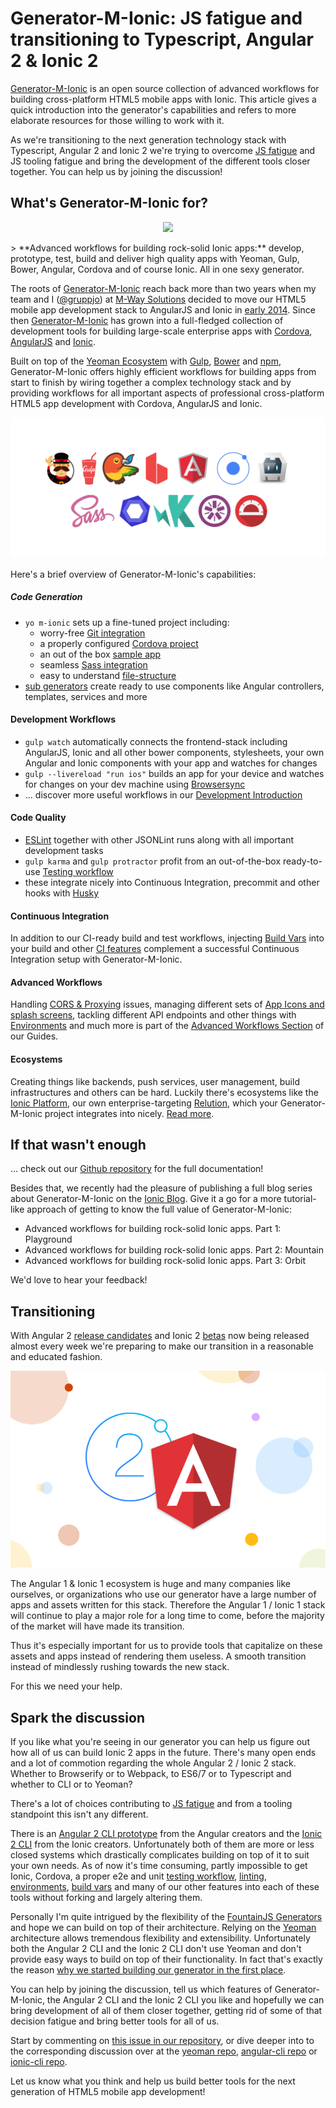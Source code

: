 # Generator-M-Ionic: JS fatigue and transitioning to Typescript, Angular 2 & Ionic 2
[Generator-M-Ionic](https://github.com/mwaylabs/generator-m-ionic) is an open source collection of advanced workflows for building cross-platform HTML5 mobile apps with Ionic. This article gives a quick introduction into the generator's capabilities and refers to more elaborate resources for those willing to work with it.

As we're transitioning to the next generation technology stack with Typescript, Angular 2 and Ionic 2 we're trying to overcome [JS fatigue](https://medium.com/@ericclemmons/javascript-fatigue-48d4011b6fc4#.vh3bssyd7) and JS tooling fatigue and bring the development of the different tools closer together. You can help us by joining the discussion!

## What's Generator-M-Ionic for?
<p align="center">
  <a href="https://github.com/mwaylabs/generator-m-ionic" alt="Generator-M-Ionic">
    <img width="175" src="https://raw.githubusercontent.com/mwaylabs/generator-m-ionic/dev/docs/resources/logo.png">
  </a>
</p>
> **Advanced workflows for building rock-solid Ionic apps:** develop, prototype, test, build and deliver high quality apps with Yeoman, Gulp, Bower, Angular, Cordova and of course Ionic. All in one sexy generator.

The roots of [Generator-M-Ionic](https://github.com/mwaylabs/generator-m-ionic) reach back more than two years when my team and I ([@gruppjo](https://github.com/gruppjo)) at [M-Way Solutions](http://www.mwaysolutions.com/) decided to move our HTML5 mobile app development stack to AngularJS and Ionic in [early 2014](http://blog.mwaysolutions.com/2015/03/26/generator-m-the-state-of-html5-mobile-app-development-at-m-way/). Since then [Generator-M-Ionic](https://github.com/mwaylabs/generator-m-ionic) has grown into a full-fledged collection of development tools for building large-scale enterprise apps with [Cordova](http://cordova.apache.org/), [AngularJS](https://angularjs.org/) and [Ionic](http://ionicframework.com/).

Built on top of the [Yeoman Ecosystem](http://yeoman.io/) with [Gulp](http://gulpjs.com/), [Bower](https://bower.io/) and [npm](https://www.npmjs.com/), Generator-M-Ionic offers highly efficient workflows for building apps from start to finish by wiring together a complex technology stack and by providing workflows for all important aspects of professional cross-platform HTML5 app development with Cordova, AngularJS and Ionic.

![Generator-M-Ionic technology stack](img/tech_stack.png)

Here's a brief overview of Generator-M-Ionic's capabilities:

##### Code Generation
- `yo m-ionic` sets up a fine-tuned project including:
  - worry-free [Git integration](https://github.com/mwaylabs/generator-m-ionic/tree/master/docs/guides/git_integration.md)
  - a properly configured [Cordova project](https://github.com/mwaylabs/generator-m-ionic/blob/master/docs/guides/development_intro.md#using-the-cordova-cli)
  - an out of the box [sample app](https://github.com/mwaylabs/generator-m-ionic/blob/master/docs/guides/questions.md#starter-template)
  - seamless [Sass integration](https://github.com/mwaylabs/generator-m-ionic/blob/master/docs/guides/sass_integration.md)
  - easy to understand [file-structure](https://github.com/mwaylabs/generator-m-ionic/blob/master/docs/guides/file_structure.md)
- [sub generators](https://github.com/mwaylabs/generator-m-ionic/blob/master/docs/guides/sub_generators.md) create ready to use components like Angular controllers, templates, services and more

#### Development Workflows
- `gulp watch` automatically connects the frontend-stack including AngularJS, Ionic and all other bower components, stylesheets, your own Angular and Ionic components with your app and watches for changes
- `gulp --livereload "run ios"` builds an app for your device and watches for changes on your dev machine using [Browsersync](https://www.browsersync.io/)
- ... discover more useful workflows in our [Development Introduction](https://github.com/mwaylabs/generator-m-ionic/blob/master/docs/guides/development_intro.md)

#### Code Quality
- [ESLint](http://eslint.org/) together with other JSONLint runs along with all important development tasks
- `gulp karma` and `gulp protractor` profit from an out-of-the-box ready-to-use [Testing workflow](https://github.com/mwaylabs/generator-m-ionic/blob/master/docs/guides/testing.md)
- these integrate nicely into Continuous Integration, precommit and other hooks with [Husky](https://github.com/mwaylabs/generator-m-ionic/blob/master/docs/guides/testing_workflow.md)

#### Continuous Integration
In addition to our CI-ready build and test workflows, injecting [Build Vars](https://github.com/mwaylabs/generator-m-ionic/blob/master/docs/guides/build_vars.md) into your build and other [CI features](https://github.com/mwaylabs/generator-m-ionic/blob/master/docs/guides/programmatically_change_configxml.md) complement a successful Continuous Integration setup with Generator-M-Ionic.

#### Advanced Workflows
Handling [CORS & Proxying](https://github.com/mwaylabs/generator-m-ionic/tree/master/docs/guides/cors_proxy.md) issues, managing different sets of [App Icons and splash screens](https://github.com/mwaylabs/generator-m-ionic/tree/master/docs/guides/icons_splash_screens.md), tackling different API endpoints and other things with [Environments](https://github.com/mwaylabs/generator-m-ionic/tree/master/docs/guides/environments.md) and much more is part of the [Advanced Workflows Section](https://github.com/mwaylabs/generator-m-ionic#advanced) of our Guides.

#### Ecosystems
Creating things like backends, push services, user management, build infrastructures and others can be hard. Luckily there's ecosystems like the [Ionic Platform](http://ionic.io/), our own enterprise-targeting [Relution](https://www.relution.io/), which your Generator-M-Ionic project integrates into nicely. [Read more](https://github.com/mwaylabs/generator-m-ionic#ecosystems).

## If that wasn't enough
... check out our [Github repository](https://github.com/mwaylabs/generator-m-ionic/blob/master/docs/guides/programmatically_change_configxml.md) for the full documentation!

Besides that, we recently had the pleasure of publishing a full blog series about Generator-M-Ionic on the [Ionic Blog](http://blog.ionic.io/). Give it a go for a more tutorial-like approach of getting to know the full value of Generator-M-Ionic:

- Advanced workflows for building rock-solid Ionic apps. Part 1: Playground
- Advanced workflows for building rock-solid Ionic apps. Part 2: Mountain
- Advanced workflows for building rock-solid Ionic apps. Part 3: Orbit

We'd love to hear your feedback!

## Transitioning

With Angular 2 [release candidates](http://angularjs.blogspot.de/2016/06/rc4-now-available.html?view=magazine) and Ionic 2 [betas](http://blog.ionic.io/ionic-2-beta-10-is-live/) now being released almost every week we're preparing to make our transition in a reasonable and educated fashion.

![Angular 2 Ionic 2](img/angular2_ionic2.png)

The Angular 1 & Ionic 1 ecosystem is huge and many companies like ourselves, or organizations who use our generator have a large number of apps and assets written for this stack. Therefore the Angular 1 / Ionic 1 stack will continue to play a major role for a long time to come, before the majority of the market will have made its transition.

Thus it's especially important for us to provide tools that capitalize on these assets and apps instead of rendering them useless. A smooth transition instead of mindlessly rushing towards the new stack.

For this we need your help.

## Spark the discussion
If you like what you're seeing in our generator you can help us figure out how all of us can build Ionic 2 apps in the future. There's many open ends and a lot of commotion regarding the whole Angular 2 / Ionic 2 stack. Whether to Browserify or to Webpack, to ES6/7 or to Typescript and whether to CLI or to Yeoman?

There's a lot of choices contributing to [JS fatigue](https://medium.com/@ericclemmons/javascript-fatigue-48d4011b6fc4#.vh3bssyd7) and from a tooling standpoint this isn't any different.

There is an [Angular 2 CLI prototype](https://github.com/angular/angular-cli) from the Angular creators and the [Ionic 2 CLI](http://ionicframework.com/docs/v2/cli/) from the Ionic creators. Unfortunately both of them are more or less closed systems which drastically complicates building on top of it to suit your own needs. As of now it's time consuming, partly impossible to get Ionic, Cordova, a proper e2e and unit [testing workflow](https://github.com/mwaylabs/generator-m-ionic/blob/master/docs/guides/testing.md), [linting](https://github.com/mwaylabs/generator-m-ionic/blob/master/docs/guides/eslint.md), [environments](https://github.com/mwaylabs/generator-m-ionic/blob/master/docs/guides/environments.md), [build vars](https://github.com/mwaylabs/generator-m-ionic/blob/master/docs/guides/build_vars.md) and many of our other features into each of these tools without forking and largely altering them.

Personally I'm quite intrigued by the flexibility of the [FountainJS Generators](http://fountainjs.io/) and hope we can build on top of their architecture. Relying on the [Yeoman](http://yeoman.io/) architecture allows tremendous flexibility and extensibility. Unfortunately both the Angular 2 CLI and the Ionic 2 CLI don't use Yeoman and don't provide easy ways to build on top of their functionality. In fact that's exactly the reason [why we started building our generator in the first place](http://blog.mwaysolutions.com/2015/09/21/generator-m-ionic-and-the-search-for-the-holy-grail/).

You can help by joining the discussion, tell us which features of Generator-M-Ionic, the Angular 2 CLI and the Ionic 2 CLI you like and hopefully we can bring development of all of them closer together, getting rid of some of that decision fatigue and bring better tools for all of us.

Start by commenting on [this issue in our repository](https://github.com/mwaylabs/generator-m-ionic/issues/403), or dive deeper into to the corresponding discussion over at the [yeoman repo](https://github.com/yeoman/yeoman/issues/1571), [angular-cli repo](https://github.com/angular/angular-cli/issues/49#issuecomment-206065079) or [ionic-cli repo](https://github.com/driftyco/ionic-cli/issues/845).

Let us know what you think and help us build better tools for the next generation of HTML5 mobile app development!
